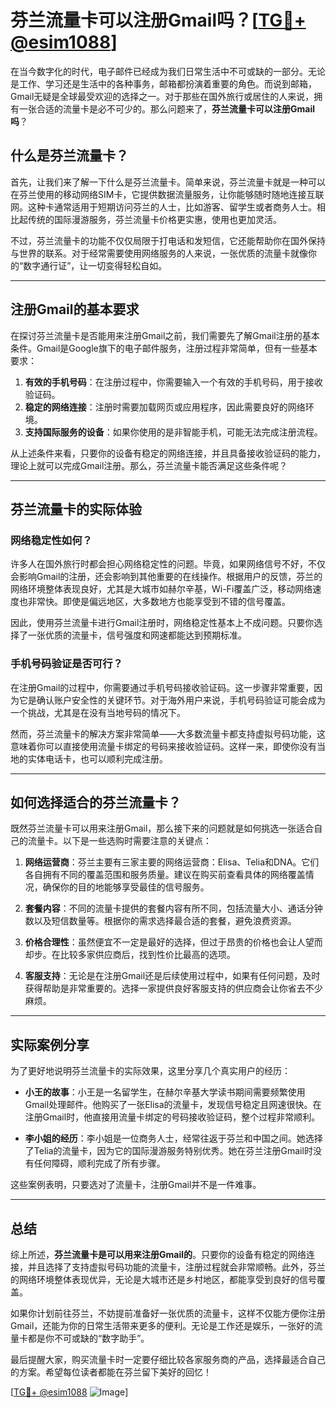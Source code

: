 # 芬兰流量卡可以注册Gmail吗？[[TG💪+ @esim1088](https://t.me/s/esim1088)]

在当今数字化的时代，电子邮件已经成为我们日常生活中不可或缺的一部分。无论是工作、学习还是生活中的各种事务，邮箱都扮演着重要的角色。而说到邮箱，Gmail无疑是全球最受欢迎的选择之一。对于那些在国外旅行或居住的人来说，拥有一张合适的流量卡是必不可少的。那么问题来了，**芬兰流量卡可以注册Gmail吗**？

## 什么是芬兰流量卡？

首先，让我们来了解一下什么是芬兰流量卡。简单来说，芬兰流量卡就是一种可以在芬兰使用的移动网络SIM卡，它提供数据流量服务，让你能够随时随地连接互联网。这种卡通常适用于短期访问芬兰的人士，比如游客、留学生或者商务人士。相比起传统的国际漫游服务，芬兰流量卡价格更实惠，使用也更加灵活。

不过，芬兰流量卡的功能不仅仅局限于打电话和发短信，它还能帮助你在国外保持与世界的联系。对于经常需要使用网络服务的人来说，一张优质的流量卡就像你的“数字通行证”，让一切变得轻松自如。

---

## 注册Gmail的基本要求

在探讨芬兰流量卡是否能用来注册Gmail之前，我们需要先了解Gmail注册的基本条件。Gmail是Google旗下的电子邮件服务，注册过程非常简单，但有一些基本要求：

1. **有效的手机号码**：在注册过程中，你需要输入一个有效的手机号码，用于接收验证码。
2. **稳定的网络连接**：注册时需要加载网页或应用程序，因此需要良好的网络环境。
3. **支持国际服务的设备**：如果你使用的是非智能手机，可能无法完成注册流程。

从上述条件来看，只要你的设备有稳定的网络连接，并且具备接收验证码的能力，理论上就可以完成Gmail注册。那么，芬兰流量卡能否满足这些条件呢？

---

## 芬兰流量卡的实际体验

### 网络稳定性如何？

许多人在国外旅行时都会担心网络稳定性的问题。毕竟，如果网络信号不好，不仅会影响Gmail的注册，还会影响到其他重要的在线操作。根据用户的反馈，芬兰的网络环境整体表现良好，尤其是大城市如赫尔辛基，Wi-Fi覆盖广泛，移动网络速度也非常快。即使是偏远地区，大多数地方也能享受到不错的信号覆盖。

因此，使用芬兰流量卡进行Gmail注册时，网络稳定性基本上不成问题。只要你选择了一张优质的流量卡，信号强度和网速都能达到预期标准。

### 手机号码验证是否可行？

在注册Gmail的过程中，你需要通过手机号码接收验证码。这一步骤非常重要，因为它是确认账户安全性的关键环节。对于海外用户来说，手机号码验证可能会成为一个挑战，尤其是在没有当地号码的情况下。

然而，芬兰流量卡的解决方案非常简单——大多数流量卡都支持虚拟号码功能，这意味着你可以直接使用流量卡绑定的号码来接收验证码。这样一来，即使你没有当地的实体电话卡，也可以顺利完成注册。

---

## 如何选择适合的芬兰流量卡？

既然芬兰流量卡可以用来注册Gmail，那么接下来的问题就是如何挑选一张适合自己的流量卡。以下是一些选购时需要注意的关键点：

1. **网络运营商**：芬兰主要有三家主要的网络运营商：Elisa、Telia和DNA。它们各自拥有不同的覆盖范围和服务质量。建议在购买前查看具体的网络覆盖情况，确保你的目的地能够享受最佳的信号服务。
   
2. **套餐内容**：不同的流量卡提供的套餐内容有所不同，包括流量大小、通话分钟数以及短信数量等。根据你的需求选择最合适的套餐，避免浪费资源。

3. **价格合理性**：虽然便宜不一定是最好的选择，但过于昂贵的价格也会让人望而却步。在比较多家供应商后，找到性价比最高的选项。

4. **客服支持**：无论是在注册Gmail还是后续使用过程中，如果有任何问题，及时获得帮助是非常重要的。选择一家提供良好客服支持的供应商会让你省去不少麻烦。

---

## 实际案例分享

为了更好地说明芬兰流量卡的实际效果，这里分享几个真实用户的经历：

- **小王的故事**：小王是一名留学生，在赫尔辛基大学读书期间需要频繁使用Gmail处理邮件。他购买了一张Elisa的流量卡，发现信号稳定且网速很快。在注册Gmail时，他直接用流量卡绑定的号码接收验证码，整个过程非常顺利。

- **李小姐的经历**：李小姐是一位商务人士，经常往返于芬兰和中国之间。她选择了Telia的流量卡，因为它的国际漫游服务特别优秀。她在芬兰注册Gmail时没有任何障碍，顺利完成了所有步骤。

这些案例表明，只要选对了流量卡，注册Gmail并不是一件难事。

---

## 总结

综上所述，**芬兰流量卡是可以用来注册Gmail的**。只要你的设备有稳定的网络连接，并且选择了支持虚拟号码功能的流量卡，注册过程就会非常顺畅。此外，芬兰的网络环境整体表现优异，无论是大城市还是乡村地区，都能享受到良好的信号覆盖。

如果你计划前往芬兰，不妨提前准备好一张优质的流量卡，这样不仅能方便你注册Gmail，还能为你的日常生活带来更多的便利。无论是工作还是娱乐，一张好的流量卡都是你不可或缺的“数字助手”。

最后提醒大家，购买流量卡时一定要仔细比较各家服务商的产品，选择最适合自己的方案。希望每位读者都能在芬兰留下美好的回忆！

[[TG💪+ @esim1088](https://t.me/s/esim1088) ![Image](https://i.postimg.cc/4NQfJmqS/Snipaste-2025-05-13-00-14-12.png)]